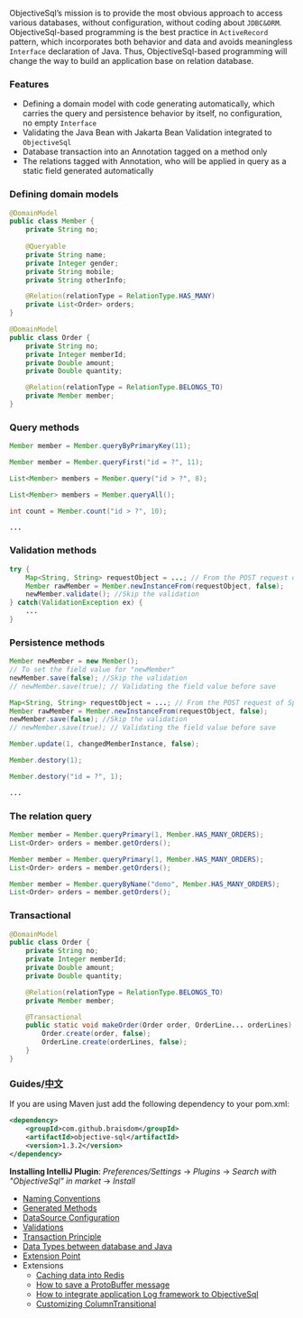 ObjectiveSql’s mission is to provide  the most obvious approach to access various databases, without configuration,  without coding about `JDBC&ORM`. ObjectiveSql-based programming is the best practice in `ActiveRecord` pattern, which incorporates both behavior and data and avoids meaningless `Interface` declaration of Java. Thus, ObjectiveSql-based programming will change the way to build an application base on relation database.

### Features

- Defining a domain model with code generating automatically, which carries the query and persistence behavior by itself, no configuration, no empty `Interface`
- Validating the Java Bean with Jakarta Bean Validation integrated to `ObjectiveSql`
- Database transaction into an Annotation tagged on a method only
- The relations tagged with Annotation, who will be applied in query as a static field generated automatically

### Defining domain models

```java
@DomainModel
public class Member {
    private String no;
    
    @Queryable
    private String name;
    private Integer gender;
    private String mobile;
    private String otherInfo;

    @Relation(relationType = RelationType.HAS_MANY)
    private List<Order> orders;
}

@DomainModel
public class Order {
    private String no;
    private Integer memberId;
    private Double amount;
    private Double quantity;

    @Relation(relationType = RelationType.BELONGS_TO)
    private Member member;
}
```

### Query methods

```java
Member member = Member.queryByPrimaryKey(11);
```

```java
Member member = Member.queryFirst("id = ?", 11);
```

```java
List<Member> members = Member.query("id > ?", 8);
```

```java
List<Member> members = Member.queryAll();
```

```java
int count = Member.count("id > ?", 10);
```

```java
...
```

### Validation methods

```java
try {
    Map<String, String> requestObject = ...; // From the POST request of SpringBoot
    Member rawMember = Member.newInstanceFrom(requestObject, false);
    newMember.validate(); //Skip the validation
} catch(ValidationException ex) {
    ...
}
```

### Persistence methods

```java
Member newMember = new Member();
// To set the field value for "newMember"
newMember.save(false); //Skip the validation
// newMember.save(true); // Validating the field value before save
```

```java
Map<String, String> requestObject = ...; // From the POST request of SpringBoot
Member rawMember = Member.newInstanceFrom(requestObject, false);
newMember.save(false); //Skip the validation
// newMember.save(true); // Validating the field value before save
```

```java
Member.update(1, changedMemberInstance, false);
```

```java
Member.destory(1);
```

```java
Member.destory("id = ?", 1);
```

```java
...
```

### The relation query

```java
Member member = Member.queryPrimary(1, Member.HAS_MANY_ORDERS);
List<Order> orders = member.getOrders();
```

```java
Member member = Member.queryPrimary(1, Member.HAS_MANY_ORDERS);
List<Order> orders = member.getOrders();
```

```java
Member member = Member.queryByName("demo", Member.HAS_MANY_ORDERS);
List<Order> orders = member.getOrders();
```

### Transactional

```java
@DomainModel
public class Order {
    private String no;
    private Integer memberId;
    private Double amount;
    private Double quantity;

    @Relation(relationType = RelationType.BELONGS_TO)
    private Member member;

    @Transactional
    public static void makeOrder(Order order, OrderLine... orderLines) throws SQLException {
        Order.create(order, false);
        OrderLine.create(orderLines, false);
    }
}
```

### Guides/[中文](http://www.objsql.com/)

If you are using Maven just add the following dependency to your pom.xml:

```xml
<dependency>
    <groupId>com.github.braisdom</groupId>
    <artifactId>objective-sql</artifactId>
    <version>1.3.2</version>
</dependency>
```

**Installing IntelliJ Plugin**:  *Preferences/Settings* -> *Plugins* -> *Search with "ObjectiveSql" in market* -> *Install*

- [Naming Conventions](https://github.com/braisdom/ObjectiveSql/wiki/Naming-Conventions)
- [Generated Methods](https://github.com/braisdom/ObjectiveSql/wiki/Generated-Methods)
- [DataSource Configuration](https://github.com/braisdom/ObjectiveSql/wiki/DataSource-Configuration)
- [Validations](https://github.com/braisdom/ObjectiveSql/wiki/Validations)
- [Transaction Principle](https://github.com/braisdom/ObjectiveSql/wiki/Transaction-Principle)
- [Data Types between database and Java](https://github.com/braisdom/ObjectiveSql/wiki/Data-Types-between-database-and-Java)
- [Extension Point](https://github.com/braisdom/ObjectiveSql/wiki/Extension-Point)
- Extensions
  - [Caching data into Redis](https://github.com/braisdom/ObjectiveSql/wiki/Caching-data-into-Redis)
  - [How to save a ProtoBuffer message](https://github.com/braisdom/ObjectiveSql/wiki/How-to-save-a-ProtoBuffer-message)
  - [How to integrate application Log framework to ObjectiveSql](https://github.com/braisdom/ObjectiveSql/wiki/Integrate-application-Log-framework-to-ObjectiveSql)
  - [Customizing ColumnTransitional](https://github.com/braisdom/ObjectiveSql/wiki/ColumnTransitional)



